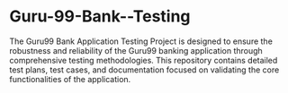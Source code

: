 # Guru-99-Bank--Testing
The Guru99 Bank Application Testing Project is designed to ensure the robustness and reliability of the Guru99 banking application through comprehensive testing methodologies. This repository contains detailed test plans, test cases, and documentation focused on validating the core functionalities of the application.
